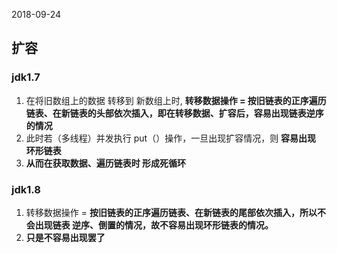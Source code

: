 2018-09-24

## 扩容

### jdk1.7
1. 在将旧数组上的数据 转移到 新数组上时, 
    **转移数据操作 = 按旧链表的正序遍历链表、在新链表的头部依次插入，即在转移数据、扩容后，容易出现链表逆序的情况**
2. 此时若（多线程）并发执行 put（）操作，一旦出现扩容情况，则 **容易出现 环形链表**
3. **从而在获取数据、遍历链表时 形成死循环**

### jdk1.8
1. 转移数据操作 = **按旧链表的正序遍历链表、在新链表的尾部依次插入，所以不会出现链表 逆序、倒置的情况，故不容易出现环形链表的情况。**
2. **只是不容易出现罢了**
